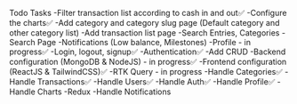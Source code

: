 Todo Tasks
-Filter transaction list according to cash in and out✅
-Configure the charts✅
-Add category and category slug page (Default category and other category list)
-Add transaction list page
-Search Entries, Categories
-Search Page
-Notifications (Low balance, Milestones)
-Profile - in progress✅
-Login, logout, signup✅
-Authentication✅
-Add CRUD
-Backend configuration (MongoDB & NodeJS) - in progress✅
-Frontend configuration (ReactJS & TailwindCSS)✅
-RTK Query - in progress
    -Handle Categories✅
    -Handle Transactions✅
    -Handle Users✅
    -Handle Auth✅
    -Handle Profile✅
    -Handle Charts
-Redux
    -Handle Notifications
